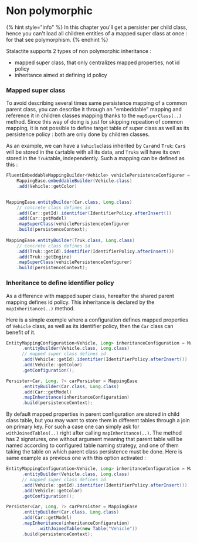 # Non polymorphic

{% hint style="info" %}
In this chapter you'll get a persister per child class, hence you can't load all children entities of a mapped super class at once : for that see polymorphism.
{% endhint %}

Stalactite supports 2 types of non polymorphic inheritance :&#x20;

* mapped super class, that only centralizes mapped properties, not id policy
* inheritance aimed at defining id policy

### Mapped super class

To avoid describing several times same persistence mapping of a common parent class, you can describe it through an "embeddable" mapping and reference it in children classes mapping thanks to the `mapSuperClass(..)` method. Since this way of doing is just for skipping repeation of common mapping, it is not possible to define target table of super class as well as its persistence policy : both are only done by children classes.

As an example, we can have a `Vehicle`class inherited by `Car`and `Truk`: `Car`s will be stored in the `Car`table with all its data, and `Truk`s will have its own stored in the `Truk`table, independently. Such a mapping can be defined as this :

```java
FluentEmbeddableMappingBuilder<Vehicle> vehiclePersistenceConfigurer =
    MappingEase.embeddableBuilder(Vehicle.class)
	.add(Vehicle::getColor)


MappingEase.entityBuilder(Car.class, Long.class)
	// concrete class defines id
	.add(Car::getId).identifier(IdentifierPolicy.afterInsert())
	.add(Car::getModel)
	.mapSuperClass(vehiclePersistenceConfigurer
	.build(persistenceContext);
	
MappingEase.entityBuilder(Truk.class, Long.class)
	// concrete class defines id
	.add(Truk::getId).identifier(IdentifierPolicy.afterInsert())
	.add(Truk::getEngine)
	.mapSuperClass(vehiclePersistenceConfigurer)
	.build(persistenceContext);
```



### Inheritance to define identifier policy

As a difference with mapped super class, hereafter the shared parent mapping defines id policy. This inheritance is declared by the `mapInheritance(..)` method.

Here is a simple exemple where a configuration defines mapped properties of `Vehicle` class, as well as its identifier policy, then the `Car` class can benefit of it.

```java
EntityMappingConfiguration<Vehicle, Long> inheritanceConfiguration = MappingEase
      .entityBuilder(Vehicle.class, Long.class)
      // mapped super class defines id
      .add(Vehicle::getId).identifier(IdentifierPolicy.afterInsert())
      .add(Vehicle::getColor)
      .getConfiguration();

Persister<Car, Long, ?> carPersister = MappingEase
      .entityBuilder(Car.class, Long.class)
      .add(Car::getModel)
      .mapInheritance(inheritanceConfiguration)
      .build(persistenceContext);
```



By default mapped properties in parent configuration are stored in child class table, but you may want to store them in different tables through a join on primary key. For such a case one can simply ask for `withJoinedTables(..)` right after calling `mapInheritance(..)`. The method has 2 signatures, one without argument meaning that parent table will be named according to configured table naming strategy, and one of them taking the table on which parent class persistence must be done. Here is same example as previous one with this option activated :

```java
EntityMappingConfiguration<Vehicle, Long> inheritanceConfiguration = MappingEase
      .entityBuilder(Vehicle.class, Long.class)
      // mapped super class defines id
      .add(Vehicle::getId).identifier(IdentifierPolicy.afterInsert())
      .add(Vehicle::getColor)
      .getConfiguration();

Persister<Car, Long, ?> carPersister = MappingEase
      .entityBuilder(Car.class, Long.class)
      .add(Car::getModel)
      .mapInheritance(inheritanceConfiguration)
            .withJoinedTable(new Table("Vehicle"))
      .build(persistenceContext);
```
